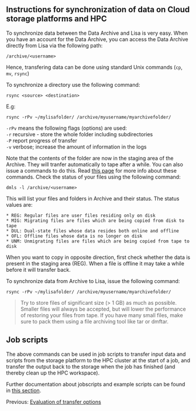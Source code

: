 ## Instructions for synchronization of data on Cloud storage platforms and HPC 

To synchronize data between the Data Archive and Lisa is very easy. When you have an account for the Data Archive, you can access the Data Archive directly from Lisa via the following path:

```
/archive/<username>
```
Hence, transfering data can be done using standard Unix commands (`cp`, `mv`, `rsync`)

To synchronize a directory use the following command:

```
rsync <source> <destination>
```
E.g:

```
rsync -rPv ~/mylisafolder/ /archive/myusername/myarchivefolder/
```
`-rPv` means the following flags (options) are used:  
`-r` recursive - store the whole folder including subdirectories  
`-P` report progress of transfer  
`-v` verbose; increase the amount of information in the logs  

Note that the contents of the folder are now in the staging area of the Archive. They will tranfer automatically to tape after a while.
You can also issue a commands to do this. Read [this page](https://userinfo.surfsara.nl/systems/shared/software/dmf) for more info about these commands.
Check the status of your files using the following command:

```
dmls -l /archive/<username>
```
This will list your files and folders in Archive and their status. The status values are:
```
* REG: Regular files are user files residing only on disk
* MIG: Migrating files are files which are being copied from disk to tape
* DUL: Dual-state files whose data resides both online and offline
* OFL: Offline files whose data is no longer on disk
* UNM: Unmigrating files are files which are being copied from tape to disk
```

When you want to copy in opposite direction, first check whether the data is present in the staging area (REG).
When a file is offline it may take a while before it will transfer back.

To synchronize data from Archive to Lisa, issue the following command:

```
rsync -rPv ~/mylisafolder/ /archive/myusername/myarchivefolder/
```

>Try to store files of significant size (> 1 GB) as much as possible. Smaller files will always be accepted, but will lower the performance of restoring your files from tape.
If you have many small files, make sure to pack them using a file archiving tool like tar or dmftar.


## Job scripts
The above commands can be used in job scripts to transfer input data and scripts from the storage platform to the HPC cluster at the start of a job, and transfer the output back to the storage when the job has finished (and thereby clean up the HPC workspace).

Further documentation about jobscripts and example scripts can be found in [this section](./jobs.md).

Previous: [Evaluation of transfer options](./Evaluation.md)

